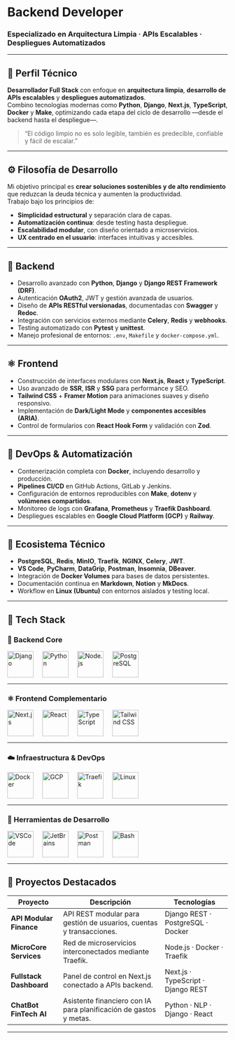 # Backend Developer

### Especializado en Arquitectura Limpia · APIs Escalables · Despliegues Automatizados

---

## 🧭 Perfil Técnico

**Desarrollador Full Stack** con enfoque en **arquitectura limpia**, **desarrollo de APIs escalables** y **despliegues automatizados**.  
Combino tecnologías modernas como **Python**, **Django**, **Next.js**, **TypeScript**, **Docker** y **Make**, optimizando cada etapa del ciclo de desarrollo —desde el backend hasta el despliegue—.

> “El código limpio no es solo legible, también es predecible, confiable y fácil de escalar.”

---

## ⚙️ Filosofía de Desarrollo

Mi objetivo principal es **crear soluciones sostenibles y de alto rendimiento** que reduzcan la deuda técnica y aumenten la productividad.  
Trabajo bajo los principios de:
- **Simplicidad estructural** y separación clara de capas.  
- **Automatización continua**: desde testing hasta despliegue.  
- **Escalabilidad modular**, con diseño orientado a microservicios.  
- **UX centrado en el usuario**: interfaces intuitivas y accesibles.

---

## 🧩 Backend

- Desarrollo avanzado con **Python**, **Django** y **Django REST Framework (DRF)**.  
- Autenticación **OAuth2**, JWT y gestión avanzada de usuarios.  
- Diseño de **APIs RESTful versionadas**, documentadas con **Swagger** y **Redoc**.  
- Integración con servicios externos mediante **Celery**, **Redis** y **webhooks**.  
- Testing automatizado con **Pytest** y **unittest**.  
- Manejo profesional de entornos: `.env`, `Makefile` y `docker-compose.yml`.  

---

## ⚛️ Frontend

- Construcción de interfaces modulares con **Next.js**, **React** y **TypeScript**.  
- Uso avanzado de **SSR**, **ISR** y **SSG** para performance y SEO.  
- **Tailwind CSS** + **Framer Motion** para animaciones suaves y diseño responsivo.  
- Implementación de **Dark/Light Mode** y **componentes accesibles (ARIA)**.  
- Control de formularios con **React Hook Form** y validación con **Zod**.  

---

## 🐳 DevOps & Automatización

- Contenerización completa con **Docker**, incluyendo desarrollo y producción.  
- **Pipelines CI/CD** en GitHub Actions, GitLab y Jenkins.  
- Configuración de entornos reproducibles con **Make**, **dotenv** y **volúmenes compartidos**.  
- Monitoreo de logs con **Grafana**, **Prometheus** y **Traefik Dashboard**.  
- Despliegues escalables en **Google Cloud Platform (GCP)** y **Railway**.  

---

## 🧠 Ecosistema Técnico

- **PostgreSQL**, **Redis**, **MinIO**, **Traefik**, **NGINX**, **Celery**, **JWT**.  
- **VS Code**, **PyCharm**, **DataGrip**, **Postman**, **Insomnia**, **DBeaver**.  
- Integración de **Docker Volumes** para bases de datos persistentes.  
- Documentación continua en **Markdown**, **Notion** y **MkDocs**.  
- Workflow en **Linux (Ubuntu)** con entornos aislados y testing local.  

---

## 🧩 Tech Stack

### 🐍 Backend Core  
<p align="left" style="display:flex; justify-content:start; align-items:start; gap:20px; flex-wrap:wrap;">
  <img class="icon" src="https://cdn.jsdelivr.net/gh/devicons/devicon/icons/django/django-plain.svg" width="60" alt="Django"/>
  <img class="icon" src="https://cdn.jsdelivr.net/gh/devicons/devicon/icons/python/python-original.svg" width="60" alt="Python"/>
  <img class="icon" src="https://cdn.jsdelivr.net/gh/devicons/devicon/icons/nodejs/nodejs-original.svg" width="60" alt="Node.js"/>
  <img class="icon" src="https://cdn.jsdelivr.net/gh/devicons/devicon/icons/postgresql/postgresql-original.svg" width="60" alt="PostgreSQL"/>
</p>

---

### ⚛️ Frontend Complementario  
<p align="left" style="display:flex; justify-content:start; align-items:start; gap:20px; flex-wrap:wrap;">
  <img class="icon" src="https://cdn.jsdelivr.net/gh/devicons/devicon/icons/nextjs/nextjs-original.svg" width="60" alt="Next.js"/>
  <img class="icon" src="https://cdn.jsdelivr.net/gh/devicons/devicon/icons/react/react-original.svg" width="60" alt="React"/>
  <img class="icon" src="https://cdn.jsdelivr.net/gh/devicons/devicon/icons/typescript/typescript-original.svg" width="60" alt="TypeScript"/>
  <img class="icon" src="https://cdn.jsdelivr.net/gh/devicons/devicon/icons/tailwindcss/tailwindcss-original.svg" width="60" alt="Tailwind CSS"/>
</p>

---

### ☁️ Infraestructura & DevOps  
<p align="left" style="display:flex; justify-content:start; align-items:start; gap:20px; flex-wrap:wrap;">
  <img class="icon" src="https://cdn.jsdelivr.net/gh/devicons/devicon/icons/docker/docker-original.svg" width="60" alt="Docker"/>
  <img class="icon" src="https://cdn.jsdelivr.net/gh/devicons/devicon/icons/googlecloud/googlecloud-original.svg" width="60" alt="GCP"/>
  <img class="icon" src="https://cdn.jsdelivr.net/gh/devicons/devicon/icons/traefikproxy/traefikproxy-original.svg" width="60" alt="Traefik"/>
  <img class="icon" src="https://cdn.jsdelivr.net/gh/devicons/devicon/icons/linux/linux-original.svg" width="60" alt="Linux"/>
</p>

---

### 🧰 Herramientas de Desarrollo  
<p align="left" style="display:flex; justify-content:start; align-items:start; gap:20px; flex-wrap:wrap;">
  <img class="icon" src="https://cdn.jsdelivr.net/gh/devicons/devicon/icons/vscode/vscode-original.svg" width="60" alt="VSCode"/>
  <img class="icon" src="https://cdn.jsdelivr.net/gh/devicons/devicon/icons/jetbrains/jetbrains-original.svg" width="60" alt="JetBrains"/>
  <img class="icon" src="https://cdn.jsdelivr.net/gh/devicons/devicon/icons/postman/postman-original.svg" width="60" alt="Postman"/>
  <img class="icon" src="https://cdn.jsdelivr.net/gh/devicons/devicon/icons/bash/bash-original.svg" width="60" alt="Bash"/>
</p>

---

## 💼 Proyectos Destacados

| Proyecto | Descripción | Tecnologías |
|-----------|--------------|--------------|
| **API Modular Finance** | API REST modular para gestión de usuarios, cuentas y transacciones. | Django REST · PostgreSQL · Docker |
| **MicroCore Services** | Red de microservicios interconectados mediante Traefik. | Node.js · Docker · Traefik |
| **Fullstack Dashboard** | Panel de control en Next.js conectado a APIs backend. | Next.js · TypeScript · Django REST |
| **ChatBot FinTech AI** | Asistente financiero con IA para planificación de gastos y metas. | Python · NLP · Django · React |

---
